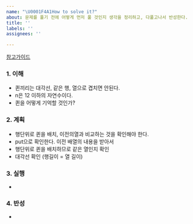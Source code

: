 ```yaml
---
name: "\U0001F4A1How to solve it?"
about: 문제를 풀기 전에 어떻게 먼저 풀 것인지 생각을 정리하고, 다풀고나서 반성한다.
title: ''
labels: ''
assignees: ''

---
```


[참고가이드](https://megaptera.notion.site/6-5f9b4105eb0748fd8f8baa631d92d6ea)

### 1. 이해
- 퀸끼리는 대각선, 같은 행, 열으로 겹치면 안된다.
- n은 12 이하의 자연수이다.
- 퀸을 어떻게 기억할 것인가?

### 2. 계획
- 행단위로 퀸을 배치, 이전의열과 비교하는 것을 확인해야 한다.
- put으로 확인한다. 이전 배열의 내용을 받아서 
- 행단위로 퀸을 배치하므로 같은 열인지 확인
- 대각선 확인 (행길이 = 열 길이)

### 3. 실행
- 

### 4. 반성
-
